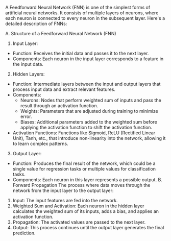 A Feedforward Neural Network (FNN) is one of the simplest forms of artificial neural networks. It consists of multiple layers of neurons, where each neuron is connected to every neuron in the subsequent layer. Here's a detailed description of FNNs:

A. Structure of a Feedforward Neural Network (FNN)
1. Input Layer:
* Function: Receives the initial data and passes it to the next layer.
* Components: Each neuron in the input layer corresponds to a feature in the input data.
2. Hidden Layers:
* Function: Intermediate layers between the input and output layers that process input data 
  and extract relevant features.
* Components:
  * Neurons: Nodes that perform weighted sum of inputs and pass the result through an 
    activation function.
  * Weights: Parameters that are adjusted during training to minimize error.
  * Biases: Additional parameters added to the weighted sum before applying the activation 
    function to shift the activation function.
* Activation Functions: Functions like Sigmoid, ReLU (Rectified Linear Unit), Tanh, etc., 
  that introduce non-linearity into the network, allowing it to learn complex patterns.
3. Output Layer:
* Function: Produces the final result of the network, which could be a single value for 
  regression tasks or multiple values for classification tasks.
* Components: Each neuron in this layer represents a possible output.
B. Forward Propagation
The process where data moves through the network from the input layer to the output layer:

1. Input: The input features are fed into the network.
2. Weighted Sum and Activation: Each neuron in the hidden layer calculates the weighted sum 
   of its inputs, adds a bias, and applies an activation function.
3. Propagation: The activated values are passed to the next layer.
4. Output: This process continues until the output layer generates the final prediction.
